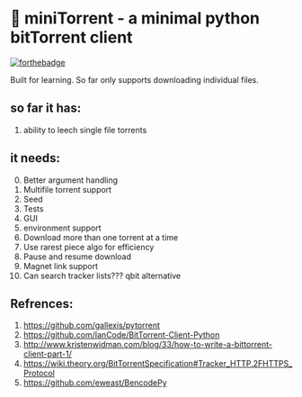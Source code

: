 # 🥐 miniTorrent - a minimal python bitTorrent client

[![forthebadge](https://forthebadge.com/images/badges/made-with-python.svg)](https://forthebadge.com)

Built for learning. So far only supports downloading individual files.

## so far it has:
1. ability to leech single file torrents 

## it needs:
0. Better argument handling
1. Multifile torrent support
2. Seed
3. Tests
4. GUI
5. environment support
6. Download more than one torrent at a time
7. Use rarest piece algo for efficiency
8. Pause and resume download
9. Magnet link support
10. Can search tracker lists??? qbit alternative

## Refrences:
1. https://github.com/gallexis/pytorrent
2. https://github.com/IanCode/BitTorrent-Client-Python
3. http://www.kristenwidman.com/blog/33/how-to-write-a-bittorrent-client-part-1/
4. https://wiki.theory.org/BitTorrentSpecification#Tracker_HTTP.2FHTTPS_Protocol
5. https://github.com/eweast/BencodePy

